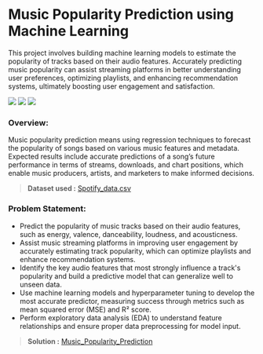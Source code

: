 # Music Popularity Prediction using Machine Learning

This project involves building machine learning models to estimate the popularity of tracks based on their audio features. Accurately predicting music popularity can assist streaming platforms in better understanding user preferences, optimizing playlists, and enhancing recommendation systems, ultimately boosting user engagement and satisfaction.

![](https://img.shields.io/badge/Programming_Language-Python-darkblue.svg)
![](https://img.shields.io/badge/Main_Tool_Used-Jupyter_Notebook-orange.svg)
![](https://img.shields.io/badge/Status-Complete-green.svg)

### Overview: 

Music popularity prediction means using regression techniques to forecast the popularity of songs based on various music features and metadata. Expected results include accurate predictions of a song’s future performance in terms of streams, downloads, and chart positions, which enable music producers, artists, and marketers to make informed decisions.

><strong>Dataset used :</strong> [Spotify_data.csv](https://statso.io/music-popularity-case-study/)

### Problem Statement:

- Predict the popularity of music tracks based on their audio features, such as energy, valence, danceability, loudness, and acousticness.
- Assist music streaming platforms in improving user engagement by accurately estimating track popularity, which can optimize playlists and enhance recommendation systems.
- Identify the key audio features that most strongly influence a track's popularity and build a predictive model that can generalize well to unseen data.
- Use machine learning models and hyperparameter tuning to develop the most accurate predictor, measuring success through metrics such as mean squared error (MSE) and R² score.
- Perform exploratory data analysis (EDA) to understand feature relationships and ensure proper data preprocessing for model input.

><strong>Solution :</strong> [Music_Popularity_Prediction](https://github.com/neyhere07/Music_Popularity_Prediction/blob/main/Music%20Popularity%20Prediction.ipynb)

